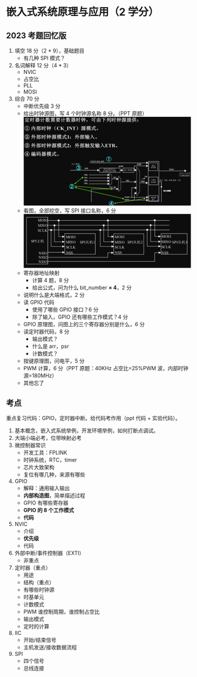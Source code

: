 # 嵌入式系统原理与应用（2 学分）

## 2023 考题回忆版

1. 填空 18 分（2 \* 9），基础题目
   - 有几种 SPI 模式？
2. 名词解释 12 分（4 \* 3）
   - NVIC
   - 占空比
   - PLL
   - MOSI
3. 综合 70 分
   - 中断优先级 3 分
   - 给出时钟源图，写 4 个时钟源名称 8 分。（PPT 原题） ![时钟源图](./static/2.png)
   - 看图，全部挖空，写 SPI 接口名称，6 分 ![原理图](./static/1.png)
   - 寄存器地址映射
     - 计算 4 题，8 分
     - 给出公式，问为什么 bit_number **× 4**，2 分
   - 说明什么是大端格式，2 分
   - 读 GPIO 代码
     - 使用了哪些 GPIO 接口？6 分
     - 除了输入，GPIO 还有哪些工作模式？4 分
   - GPIO 原理图，问图上的三个寄存器分别是什么，6 分
   - 读定时器代码，8 分
     - 输出模式？
     - 什么是 arr，psr
     - 计数模式？
   - 按键原理图，问电平，5 分
   - PWM 计算，6 分（PPT 原题：40KHz 占空比=25%PWM 波，内部时钟源=180MHz）
   - 其他忘了

## 考点

重点复习代码：GPIO，定时器中断。给代码考作用（ppt 代码 + 实验代码）。

1. 基本概念，嵌入式系统举例，开发环境举例，如何打断点调试。
2. 大端小端必考，位带映射必考
3. 微控制器常识
   - 开发工具：FPLINK
   - 时钟系统，RTC，timer
   - 芯片大致架构
   - 复位有哪几种，来源有哪些
4. GPIO
   - 解释：通用输入输出
   - **内部构造图**，简单描述过程
   - GPIO 有哪些寄存器
   - **GPIO 的 8 个工作模式**
   - **代码**
5. NVIC
   - 介绍
   - **优先级**
   - 代码
6. 外部中断/事件控制器（EXTI）
   - 非重点
7. 定时器（重点）
   - 用途
   - 结构（重点）
   - 有哪些时钟源
   - 时基单元
   - 计数模式
   - PWM 谁控制周期，谁控制占空比
   - 输出模式
   - 定时的计算
8. IIC
   - 开始/结束信号
   - 主机发送/接收数据流程
9. SPI
   - 四个信号
   - 总线连接
